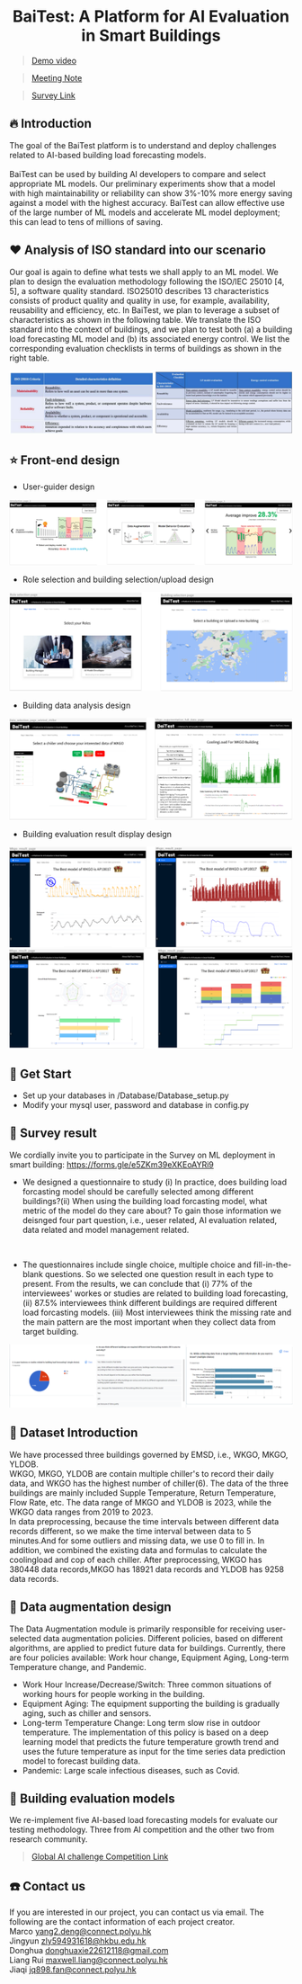 <div align="center">
<h1>
<b>
BaiTest: A Platform for AI Evaluation in Smart Buildings
</b>
</h1>
</div>

> [Demo video](https://youtu.be/U8PfB93wCx0)

> [Meeting Note](https://docs.google.com/document/d/1PPSkh5ZNaXh1GiIWawdBqzbC4-HKz2NTu9-rDip23mg/edit )

> [Survey Link](https://forms.gle/e5ZKm39eXKEoAYRi9)

## :fire: Introduction
The goal of the BaiTest platform is to understand and deploy challenges related to AI-based building load forecasting models.
<br>
<br>
BaiTest can be used by building AI developers to compare
and select appropriate ML models. Our preliminary experiments show that a model with
high maintainability or reliability can show 3%-10% more energy saving against a model
with the highest accuracy. BaiTest can allow effective use of the large number of ML
models and accelerate ML model deployment; this can lead to tens of millions of saving.

## :heart: Analysis of ISO standard into our scenario
  Our goal is again to define what tests we shall apply to an ML model. We plan to design the evaluation methodology following the ISO/IEC 25010 [4, 5], a software quality standard. ISO25010 describes 13 characteristics consists of product quality and quality in use, for example, availability, reusability and efficiency, etc. In BaiTest, we plan to leverage a subset of characteristics as shown in the following table.
  We translate the ISO standard into the context of buildings, and we plan to test both (a) a building load forecasting ML model and (b) its associated energy control. We list the corresponding evaluation checklists in terms of buildings as shown in the right table.

<div align="center">
  <img src="images/Iso.png">
</div>

## :star: Front-end design
* User-guider design
  
<div align="center">
  <img src="images/User_guide.png">
</div>

* Role selection and building selection/upload design
  
<div align="center">
  <img src="images/Role_building_selection.png">
</div>

* Building data analysis design
  
<div align="center">
  <img src="images/Analyse.png">
</div>

* Building evaluation result display design
  
<div align="center">
  <img src="images/Result1.png">
  <img src="images/Result2.png">
</div>

## 🍉 Get Start
* Set up your databases in /Database/Database_setup.py
* Modify your mysql user, password and database in config.py

## :eyes: Survey result
 We cordially invite you to participate in the Survey on ML deployment in smart building:  https://forms.gle/e5ZKm39eXKEoAYRi9
* We designed a questionnaire to study (i) In practice, does building load forcasting model should be carefully selected among different buildings?(ii) When using the building load forcasting model, what metric of the model do they care about? To gain those information we deisnged four part question, i.e., ueser related, AI evaluation related, data related and model management related.
<br>

* The questionnaires include single choice, multiple choice and fill-in-the-blank questions. So we selected one question result in each type to present. From the results, we can conclude that (i) 77% of the interviewees' workes or studies are related to building load forecasting, (ii) 87.5% interviewees think  different buildings are required different load forcasting models. (iii) Most interviewees think the missing rate and the main pattern are the most important when they collect data from target building.
<div align="center">
  <img src="images/Survey_result.png">
</div>

## :office: Dataset Introduction
We have processed three buildings governed by EMSD, i.e., WKGO, MKGO, YLDOB.
<br>
WKGO, MKGO, YLDOB are contain multiple chiller's to record their daily data, and WKGO has the highest number of chiller(6). The data of the three buildings are mainly included Supple Temperature, Return Temperature, Flow Rate, etc. The data range of MKGO and YLDOB is  2023, while the WKGO data ranges from 2019 to 2023.
<br>
In data preprocessing, because the time intervals between different data records different, so we make the time interval between data to 5 minutes.And for some outliers and missing data, we use 0 to fill in. In addition, we combined the existing data and formulas to calculate the coolingload and cop of each chiller. After preprocessing, WKGO has 380448 data records,MKGO has 18921 data records and YLDOB has 9258 data records.


## :muscle: Data augmentation design
The Data Augmentation module is primarily responsible for receiving user-selected data augmentation policies. Different policies, based on different algorithms, are applied to predict future data for buildings. Currently, there are four policies available: Work hour change, Equipment Aging, Long-term Temperature change, and Pandemic.
* Work Hour Increase/Decrease/Switch: Three common situations of working hours for people working in the building.
* Equipment Aging: The equipment supporting the building is gradually aging, such as chiller and sensors. 
*	Long-term Temperature Change: Long term slow rise in outdoor temperature. The implementation of this policy is based on a deep learning model that predicts the future temperature growth trend and uses the future temperature as input for the time series data prediction model to forecast building data.
*	Pandemic: Large scale infectious diseases, such as Covid.


## :orange_book: Building evaluation models
We re-implement five AI-based load forecasting models for evaluate our testing methodology. Three from AI competition and the other two from research community.
> [Global AI challenge Competition Link](https://www.globalaichallenge.com/en/competition/)

## :phone: Contact us
If you are interested in our project, you can contact us via email. The following are the contact information of each project creator.
<br> Marco yang2.deng@connect.polyu.hk
<br> Jingyun zly594931618@hkbu.edu.hk
<br> Donghua donghuaxie22612118@gmail.com
<br> Liang Rui maxwell.liang@connect.polyu.hk
<br> Jiaqi	jq898.fan@connect.polyu.hk
